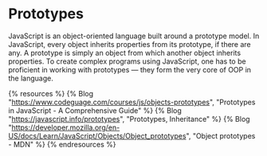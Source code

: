 # Prototypes

JavaScript is an object-oriented language built around a prototype model. In JavaScript, every object inherits properties from its prototype, if there are any. A prototype is simply an object from which another object inherits properties. To create complex programs using JavaScript, one has to be proficient in working with prototypes — they form the very core of OOP in the language.

{% resources %}
  {% Blog "https://www.codeguage.com/courses/js/objects-prototypes", "Prototypes in JavaScript - A Comprehensive Guide" %}
  {% Blog "https://javascript.info/prototypes", "Prototypes, Inheritance" %}
  {% Blog "https://developer.mozilla.org/en-US/docs/Learn/JavaScript/Objects/Object_prototypes", "Object prototypes - MDN" %}
{% endresources %}

